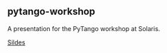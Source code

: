 ## pytango-workshop

A presentation for the PyTango workshop at Solaris.

[Sildes](http://antoinedupre.github.io/presentation-pytango-workshop)
